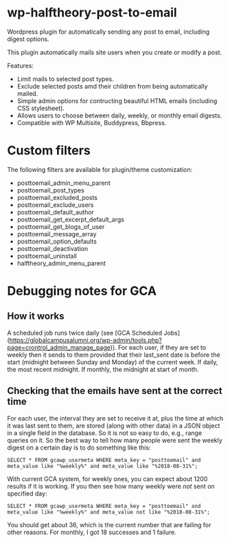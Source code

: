 # wp-halftheory-post-to-email
Wordpress plugin for automatically sending any post to email, including digest options.

This plugin automatically mails site users when you create or modify a post.

Features:
- Limit mails to selected post types.
- Exclude selected posts amd their children from being automatically mailed.
- Simple admin options for contructing beautiful HTML emails (including CSS stylesheet).
- Allows users to choose between daily, weekly, or monthly email digests.
- Compatible with WP Multisite, Buddypress, Bbpress.

# Custom filters

The following filters are available for plugin/theme customization:
- posttoemail_admin_menu_parent
- posttoemail_post_types
- posttoemail_excluded_posts
- posttoemail_exclude_users
- posttoemail_default_author
- posttoemail_get_excerpt_default_args
- posttoemail_get_blogs_of_user
- posttoemail_message_array
- posttoemail_option_defaults
- posttoemail_deactivation
- posttoemail_uninstall
- halftheory_admin_menu_parent

# Debugging notes for GCA
## How it works
A scheduled job runs twice daily (see [GCA Scheduled Jobs] (https://globalcampusalumni.org/wp-admin/tools.php?page=crontrol_admin_manage_page)). For each user, if they are set to weekly then it sends to them provided that their last_sent date is before the start (midnight between Sunday and Monday) of the current week. If daily, the most recent midnight. If monthly, the midnight at start of month.
## Checking that the emails have sent at the correct time
For each user, the interval they are set to receive it at, plus the time at which it was last sent to them, are stored (along with other data) in a JSON object in a single field in the database. So it is not so easy to do, e.g., range queries on it. So the best way to tell how many people were sent the weekly digest on a certain day is to do something like this:

`SELECT * FROM gcawp_usermeta WHERE meta_key = "posttoemail" and meta_value like "%weekly%" and meta_value like "%2018-08-31%";`

With current GCA system, for weekly ones, you can expect about 1200 results if it is working. If you then see how many weekly were *not* sent on specified day:


`SELECT * FROM gcawp_usermeta WHERE meta_key = "posttoemail" and meta_value like "%weekly%" and meta_value not like "%2018-08-31%";`

You should get about 36, which is the current number that are failing for other reasons. For monthly, I got 18 successes and 1 failure.




